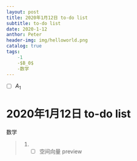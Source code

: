 ```yaml
---
layout: post
title: 2020年1月12日 to-do list
subtitle: to-do list	
date: 2020-1-12
anthor: Peter
header-img: img/helloworld.png
catalog: true
tags:
    -1
    -$B_0$
    -数学
---
```

- [ ] $A_1$
# 2020年1月12日 to-do list
数学

>1. - [ ] 空间向量 preview